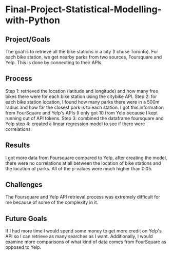 # Final-Project-Statistical-Modelling-with-Python

## Project/Goals
The goal is to retrieve all the bike stations in a city (I chose Toronto). For each bike station, we get nearby parks from two sources, Foursquare and Yelp. This is done by connecting to their APIs.


## Process
Step 1: retrieved the location (latitude and longitude) and how many free bikes there were for each bike station using the citybike API.
Step 2: for each bike station location, I found how many parks there were in a 500m radius and how far the closest park is to each station. I got this information from FourSquare and Yelp's APIs (I only got 10 from Yelp because I kept running out of API tokens. 
Step 3: combined the dataframe foursquare and Yelp
step 4: created a linear regression model to see if there were correlations.


## Results
I got more data from Foursquare compared to Yelp, after creating the model, there were no correlations at all between the location of bike stations and the location of parks. All of the p-values were much higher than 0.05.

## Challenges 
The Foursquare and Yelp API retrieval process was extremely difficult for me because of some of the complexity in it. 

## Future Goals
If I had more time I would spend some money to get more credit on Yelp's API so I can retrieve as many searches as I want. Additionally, I would examine more comparisons of what kind of data comes from FourSquare as opposed to Yelp.  
